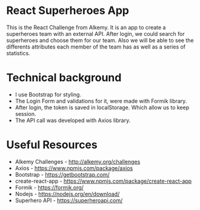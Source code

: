 # React Superheroes App
This is the React Challenge from Alkemy.
It is an app to create a superheroes team with an external API. After login, we could search for superheroes and choose them for our team. Also we will be able to see the differents attributes each member of the team has as well as a series of statistics.


# Technical background
* I use Bootstrap for styling.
* The Login Form and validations for it, were made with Formik library.
* After login, the token is saved in localStorage. Which allow us to keep session.
* The API call was developed with Axios library.

# Useful Resources
* Alkemy Challenges - http://alkemy.org/challenges
* Axios - https://www.npmjs.com/package/axios
* Bootstrap - https://getbootstrap.com/
* create-react-app - https://www.npmjs.com/package/create-react-app
* Formik - https://formik.org/
* Nodejs - https://nodejs.org/en/download/
* Superhero API - https://superheroapi.com/ 

